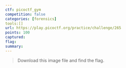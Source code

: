 ```yaml
---
ctf: picoctf_gym
competition: false
categories: [forensics]
tools:[]
url: https://play.picoctf.org/practice/challenge/265
points: 100
captured: 
flag: 
summary:
---
```


> Download this image file and find the flag.

